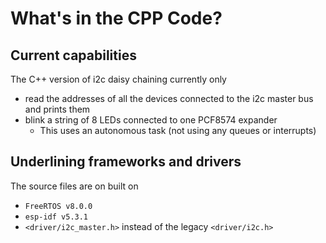 # What's in the CPP Code?

## Current capabilities
The C++ version of i2c daisy chaining currently only 
- read the addresses of all the devices connected to the i2c master bus and prints them
- blink a string of 8 LEDs connected to one PCF8574 expander
  - This uses an autonomous task (not using any queues or interrupts)

## Underlining frameworks and drivers
The source files are on built on
- `FreeRTOS v8.0.0`
- `esp-idf v5.3.1`
- `<driver/i2c_master.h>` instead of the legacy `<driver/i2c.h>` 
